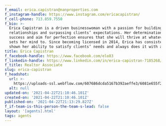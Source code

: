 ```yaml
---
f_email: erica.capistran@nanproperties.com
f_instagram-handle: https://www.instagram.com/ericacapistran/
f_cell-phone: 713.859.7550
f_bio: >-
  Erica Capistran is a driven businesswoman with a passion for building strong
  relationships and surpassing clients’ expectations. Her determination for
  success and aim for perfection ensures that she will thrive at whatever she
  sets her mind to. Since becoming licensed in 2014, Erica has consistently
  shown her ability to satisfy clients’ needs and always does it with a smile.\n
title: Erica Capistran
f_facebook-handle: https://www.facebook.com/elo83
f_linkedin-handle: https://www.linkedin.com/in/erica-capistran-7185268/
f_title: Realtor Associate
slug: erica-capistran
f_headshot:
  url: >-
    https://uploads-ssl.webflow.com/607686dcda5167b392aeffe3/6081e655f2f2970ed3e68cff_6077c6902cf4c13a96ea8949_optimized_289e1f6e2f287a7efd8b63a3aab3f8ac.jpeg
  alt: null
updated-on: '2021-04-22T21:10:46.101Z'
created-on: '2021-04-22T21:10:46.101Z'
published-on: '2021-04-22T21:13:29.827Z'
f_if-team-is-this-person-the-team-s-lead: false
layout: '[agents].html'
tags: agents
---
```



